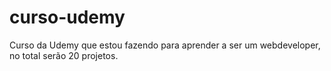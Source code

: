 # curso-udemy
Curso da Udemy que estou fazendo para aprender a ser um webdeveloper, no total serão 20 projetos.
